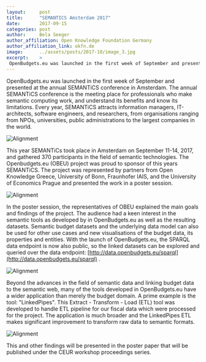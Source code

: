 ```yaml
---
layout:     post
title:      "SEMANTICS Amsterdam 2017"
date:       2017-09-15
categories: post
author:     Bela Seeger
author_affiliation: Open Knowledge Foundation Germany
author_affiliation_link: okfn.de
image:      ../assets/posts/2017-10/image_3.jpg
excerpt:    >
 OpenBudgets.eu was launched in the first week of September and presented at the annual SEMANTiCS conference in Amsterdam. The annual SEMANTiCS conference is the meeting place for professionals who make semantic computing work, and understand its benefits and know its limitations. Every year, SEMANTiCS attracts information managers, IT-architects, software engineers, and researchers, from organisations ranging from NPOs, universities, public administrations to the largest companies in the world.
---
```


OpenBudgets.eu was launched in the first week of September and presented at the annual SEMANTiCS conference in Amsterdam. The annual SEMANTiCS conference is the meeting place for professionals who make semantic computing work, and understand its benefits and know its limitations. Every year, SEMANTiCS attracts information managers, IT-architects, software engineers, and researchers, from organisations ranging from NPOs, universities, public administrations to the largest companies in the world.

<img alt="Alignment" src="{{site.baseurl}}/assets/posts/2017-10/image_1.jpg">

This year SEMANTiCs took place in Amsterdam on September 11-14, 2017, and gathered 370 participants in the field of semantic technologies. The Openbudgets.eu (OBEU) project was proud to sponsor of this years SEMANTiCS. The project was represented by partners from Open Knowledge Greece, University of Bonn, Fraunhofer IAIS, and the University of Economics Prague and presented the work in a poster session. 

<img alt="Alignment" src="{{site.baseurl}}/assets/posts/2017-10/image_2.jpg">

In the poster session, the representatives of OBEU explained the main goals and findings of the project. The audience had a keen interest in the semantic tools as developed by in OpenBudgets.eu as well as the resulting datasets. Semantic budget datasets and the underlying data model can also be used for other use cases and new visualisations of the budget data, its properties and entities. With the launch of OpenBudgets.eu, the SPARQL data endpoint is now also public, so the linked datasets can be explored and queried over the data endpoint: [http://data.openbudgets.eu/sparql](http://data.openbudgets.eu/sparql) . 

<img alt="Alignment" src="{{site.baseurl}}/assets/posts/2017-10/image_3.jpg">

Beyond the advances in the field of semantic data and linking budget data to the semantic web, many of the tools developed in OpenBudgets.eu have a wider application than merely the budget domain. A prime example is the tool: "LinkedPipes". This Extract - Transform - Load (ETL) tool was developed to handle ETL pipeline for our fiscal data which were processed for the project. The application is much broader and the LinkedPipes ETL makes significant improvement to transform raw data to semantic formats. 

<img alt="Alignment" src="{{site.baseurl}}/assets/posts/2017-10/image_4.jpg">

This and other findings will be presented in the poster paper that will be published under the CEUR workshop proceedings series. 


